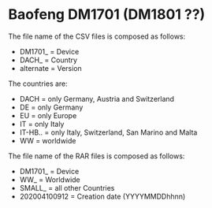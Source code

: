 # Baofeng DM1701 (DM1801 ??) #

The file name of the CSV files is composed as follows:

- DM1701_		=	Device
- DACH_			=	Country
- alternate		=	Version

The countries are:

- DACH			=	only Germany, Austria and Switzerland
- DE			=	only Germany
- EU			=	only Europe
- IT			=	only Italy
- IT-HB..		=	only Italy, Switzerland, San Marino and Malta
- WW			=	worldwide

The file name of the RAR files is composed as follows:

- DM1701_		=	Device
- WW_			=	Worldwide
- SMALL_		=	all other Countries
- 202004100912	=	Creation date (YYYYMMDDhhnn)
